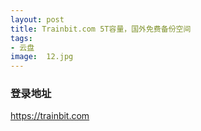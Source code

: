 ```yaml
---
layout: post
title: Trainbit.com 5T容量，国外免费备份空间
tags:
- 云盘
image:  12.jpg
---
```




### 登录地址<br>
https://trainbit.com